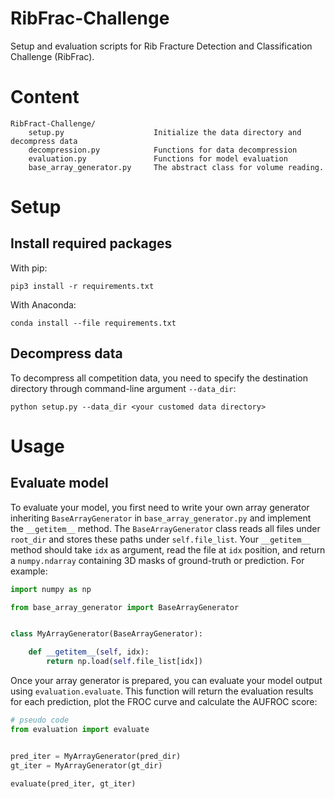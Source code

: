 # RibFrac-Challenge
Setup and evaluation scripts for Rib Fracture Detection and Classification Challenge (RibFrac).

# Content
```
RibFract-Challenge/
    setup.py                    Initialize the data directory and decompress data
    decompression.py            Functions for data decompression
    evaluation.py               Functions for model evaluation
    base_array_generator.py     The abstract class for volume reading.
```

# Setup

## Install required packages
With pip:
```
pip3 install -r requirements.txt
```
With Anaconda:
```
conda install --file requirements.txt
```
## Decompress data
To decompress all competition data, you need to specify the destination directory through command-line argument ```--data_dir```:
```
python setup.py --data_dir <your customed data directory>
```

# Usage

## Evaluate model
To evaluate your model, you first need to write your own array generator inheriting ```BaseArrayGenerator``` in ```base_array_generator.py``` and implement the ```__getitem__``` method. The ```BaseArrayGenerator``` class reads all files under ```root_dir``` and stores these paths under ```self.file_list```. Your ```__getitem__``` method should take ```idx``` as argument, read the file at ```idx``` position, and return a ```numpy.ndarray``` containing 3D masks of ground-truth or prediction. For example:
```python
import numpy as np

from base_array_generator import BaseArrayGenerator


class MyArrayGenerator(BaseArrayGenerator):

    def __getitem__(self, idx):
        return np.load(self.file_list[idx])
```

Once your array generator is prepared, you can evaluate your model output using ```evaluation.evaluate```. This function will return the evaluation results for each prediction, plot the FROC curve and calculate the AUFROC score:
```python
# pseudo code
from evaluation import evaluate


pred_iter = MyArrayGenerator(pred_dir)
gt_iter = MyArrayGenerator(gt_dir)

evaluate(pred_iter, gt_iter)
```